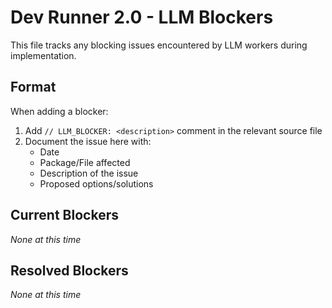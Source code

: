 # Dev Runner 2.0 - LLM Blockers

This file tracks any blocking issues encountered by LLM workers during implementation.

## Format

When adding a blocker:
1. Add `// LLM_BLOCKER: <description>` comment in the relevant source file
2. Document the issue here with:
   - Date
   - Package/File affected
   - Description of the issue
   - Proposed options/solutions

## Current Blockers

_None at this time_

## Resolved Blockers

_None at this time_